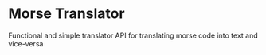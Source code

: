 # Morse Translator

Functional and simple translator API for translating morse code into text and vice-versa 
